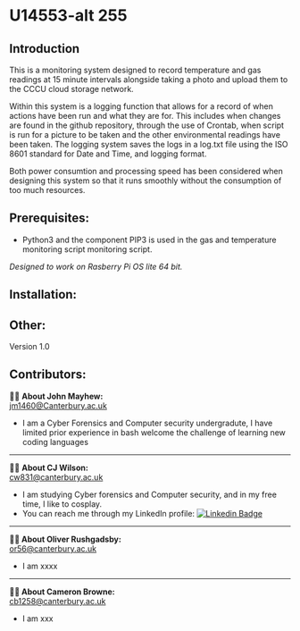 
# **U14553-alt 255**

## Introduction
This is a monitoring system designed to record temperature and gas readings at 15 minute intervals alongside taking a photo and upload them to the CCCU cloud storage network. 

Within this system is a logging function that allows for a record of when actions have been run and what they are for. This includes when changes are found in the github repository, through the use of Crontab, when script is run for a picture to be taken and the other environmental readings have been taken. The logging system saves the logs in a log.txt file using the ISO 8601 standard for Date and Time, and logging format.

Both power consumtion and processing speed has been considered when designing this system so that it runs smoothly without the consumption of too much resources.

## Prerequisites:
* Python3 and the component PIP3 is used in the gas and temperature monitoring script monitoring script.



_Designed to work on Rasberry Pi OS lite 64 bit._

## Installation: 

## Other:
Version 1.0

## **Contributors:**

:man_technologist: **About John Mayhew:**  
[jm1460@Canterbury.ac.uk](jm1460@Canterbury.ac.uk)
- I am a Cyber Forensics and Computer security undergradute, I have limited prior experience in bash welcome the challenge of learning new coding languages 

---

:woman_technologist: **About CJ Wilson:**  
[cw831@canterbury.ac.uk](c.wilson831@canterbury.ac.uk)
-	I am studying Cyber forensics and Computer security, and in my free time, I like to cosplay.
-	You can reach me through my LinkedIn profile: [![Linkedin Badge](https://img.shields.io/badge/-CJ-blue?style=flat&logo=Linkedin&logoColor=white)](https://www.linkedin.com/in/claricejessicawilson/)

---

**:man_technologist: About Oliver Rushgadsby:**  
[or56@canterbury.ac.uk](or56@canterbury.ac.uk)
- I am xxxx

---


**:woman_technologist: About Cameron Browne:**  
[cb1258@canterbury.ac.uk](cb1258@canterbury.ac.uk)
- I am xxx

